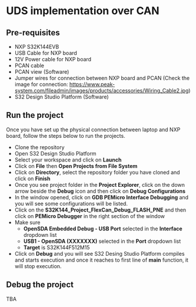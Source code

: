 # UDS implementation over CAN

## Pre-requisites

- NXP S32K144EVB
- USB Cable for NXP board
- 12V Power cable for NXP board
- PCAN cable
- PCAN view (Software)
- Jumper wires for connection between NXP board and PCAN (Check the image for connection: https://www.peak-system.com/fileadmin/images/products/accessories/Wiring_Cable2.jpg)
- S32 Design Studio Platform (Software)

## Run the project
<p>Once you have set up the physical connection between laptop and NXP board, follow the steps below to run the projects.</p>

- Clone the repository
- Open S32 Design Studio Platform
- Select your workspace and click on <b>Launch</b>
- Click on <b>File</b> then <b>Open Projects from File System</b>
- Click on <b>Directory</b>, select the repository folder you have cloned and click on <b>Finish</b>
- Once you see project folder in the <b>Project Explorer</b>, click on the down arrow beside the <b>Debug</b> icon and then click on <b>Debug Configurations</b>
- In the window opened, click on <b>GDB PEMicro Interface Debugging</b> and you will see some configurations will be listed.
- Click on the <b>S32K144_Project_FlexCan_Debug_FLASH_PNE</b> and then click on <b>PEMicro Debugger</b> in the right section of the window
- Make sure
    - <b>OpenSDA Embedded Debug - USB Port</b> selected in the <b>Interface</b> dropdown list
    - <b>USB1 - OpenSDA (XXXXXXX)</b> selected in the <b>Port</b> dropdown list
    - <b>Target</b> is S32K144F512M15
- Click on <b>Debug</b> and you will see S32 Desing Studio Platform compiles and starts execution and once it reaches to first line of <b>main</b> function, it will stop execution.

## Debug the project
TBA
